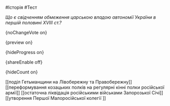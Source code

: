 #Історія #Тест

*Що є свідченням обмеження царською владою автономії України в першій половині XVIII ст.?*

{noChangeVote on}

{preview on}

{hideProgress on}

{shareEnable off}

{hideCount on}

[[поділ Гетьманщини на Лівобережну та Правобережну]]
[[переформування козацьких полків на регулярні кінні полки російської армії]]
[[остаточна ліквідація російськими військами Запорозької Січі]]
[[утворення Першої Малоросійської колегії ]]
